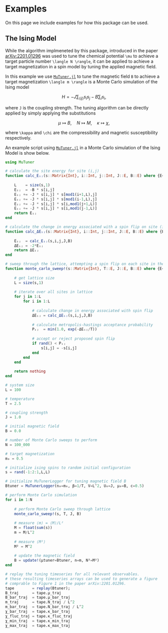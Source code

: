 # Examples

On this page we include examples for how this package can be used.

## The Ising Model

While the algorithm implmeneted by this package, introduced in the paper
[arXiv:2201.01296](https://arxiv.org/abs/2201.01296) was used to tune the chemical
potential ``\mu`` to achieve a target particle number ``\langle N \rangle``, it can
be applied to achieve a target magnetization in a spin model by tuning the
applied magnetic field.

In this example we use [`MuTuner.jl`](https://github.com/cohensbw/MuTuner.jl) to tune the
magnetic field ``B`` to achieve a target magnetization ``\langle m \rangle`` is a Monte Carlo
simulation of the Ising model
```math
H = -J \sum_{\langle ij\rangle} s_{i}s_{j} - B \sum_{i} s_{i},
```
where ``J`` is the coupling strength.
The tuning algorithm can be directly applied by simply applying the substitutions
```math
\mu \mapsto B,\quad N \mapsto M,\quad \kappa \mapsto \chi,
```
where ``\kappa`` and ``\chi`` are the compressibility and magnetic
susceptibility respectively.

An example script using [`MuTuner.jl`](https://github.com/cohensbw/MuTuner.jl) in a
Monte Carlo simulation of the Ising Model is show below.

```julia
using MuTuner

# calculate the site energy for site (i,j)
function calc_Eᵢⱼ(s::Matrix{Int}, i::Int, j::Int, J::E, B::E) where {E<:AbstractFloat}
    
    L    = size(s,1)
    Eᵢⱼ  = -B * s[i,j]
    Eᵢⱼ += -J * s[i,j] * s[mod1(i+1,L),j]
    Eᵢⱼ += -J * s[i,j] * s[mod1(i-1,L),j]
    Eᵢⱼ += -J * s[i,j] * s[i,mod1(j+1,L)]
    Eᵢⱼ += -J * s[i,j] * s[i,mod1(j-1,L)]
    return Eᵢⱼ
end

# calculate the change in energy associated with a spin flip on site (i,j)
function calc_ΔEᵢⱼ(s::Matrix{Int}, i::Int, j::Int, J::E, B::E) where {E<:AbstractFloat}
    
    Eᵢⱼ  = calc_Eᵢⱼ(s,i,j,J,B)
    ΔEᵢⱼ = -2*Eᵢⱼ
    return ΔEᵢⱼ
end

# sweep through the lattice, attempting a spin flip on each site in the lattice
function monte_carlo_sweep!(s::Matrix{Int}, T::E, J::E, B::E) where {E<:AbstractFloat}
    
    # get lattice size
    L = size(s,1)
    
    # iterate over all sites in lattice
    for j in 1:L
        for i in 1:L
            
            # calculate change in energy associated with spin flip
            ΔEᵢⱼ = calc_ΔEᵢⱼ(s,i,j,J,B)
            
            # calculate metropolis-hastings acceptance probability
            Pᵢⱼ  = min(1.0, exp(-ΔEᵢⱼ/T))
            
            # accept or reject proposed spin flip
            if rand() < Pᵢⱼ
                s[i,j] = -s[i,j]
            end
        end
    end
    
    return nothing
end

# system size
L = 100

# temperature
T = 2.5

# coupling strength
J = 1.0

# initial magnetic field
B = 0.0

# number of Monte Carlo sweeps to perform
N = 100_000

# target magnetization
m₀ = 0.5

# initialize ising spins to random initial configuration
s = rand(-1:2:1,L,L)

# initialize MuTunerLogger for tuning magnetic field B
Btuner = MuTunerLogger(n₀=m₀, β=1/T, V=L^2, U₀=J, μ₀=B, c=0.5)

# perform Monte Carlo simulation
for i in 1:N
    
    # perform Monte Carlo sweep through lattice
    monte_carlo_sweep!(s, T, J, B)
    
    # measure ⟨m⟩ = ⟨M⟩/L²
    M = float(sum(s))
    m = M/L^2
    
    # measure ⟨M²⟩
    M² = M^2
    
    # update the magnetic field
    B = update!(μtuner=Btuner, n=m, N²=M²)
end

# replay the tuning timeseries for all relevant observables.
# these resulting timeseries arrays can be used to generate a figure
# comprable to Figure 1 in the paper arXiv:2201.01296.
tape        = replay(Btuner);
B_traj      = tape.μ_traj
B_bar_traj  = tape.μ_bar_traj
m_traj      = tape.N_traj / L^2
m_bar_traj  = tape.N_bar_traj / L^2
χ_bar_traj  = tape.κ_bar_traj
χ_fluc_traj = tape.κ_fluc_traj
χ_min_traj  = tape.κ_min_traj
χ_max_traj  = tape.κ_max_traj
```